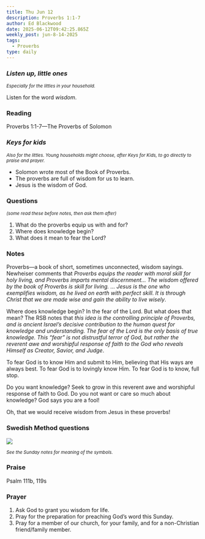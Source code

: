 ```yaml
---
title: Thu Jun 12
description: Proverbs 1:1-7
author: Ed Blackwood
date: 2025-06-12T09:42:25.865Z
weekly_post: jun-8-14-2025
tags:
  - Proverbs
type: daily
---
```

### *Listen up, little ones*

<div><small><i>Especially for the littles in your household.</i></small></div>

Listen for the word *wisdom*.

### Reading

Proverbs 1:1-7—The Proverbs of Solomon

### *Keys for kids*

<div><small><i>Also for the littles. Young households might choose, after Keys for Kids, to go directly to praise and prayer.</i></small></div>

* Solomon wrote most of the Book of Proverbs.
* The proverbs are full of wisdom for us to learn.
* Jesus is the wisdom of God.

### Questions

<div><small><i>(some read these before notes, then ask them after)</i></small></div>

1. What do the proverbs equip us with and for?
2. Where does knowledge begin?
3. What does it mean to fear the Lord?

### Notes

Proverbs—a book of short, sometimes unconnected, wisdom sayings. Newheiser comments that *Proverbs equips the reader with moral skill for holy living, and Proverbs imparts mental discernment… The wisdom offered by the book of Proverbs is skill for living. … Jesus is the one who exemplifies wisdom, as he lived on earth with perfect skill. It is through Christ that we are made wise and gain the ability to live wisely*. 

Where does knowledge begin? In the fear of the Lord. But what does that mean? The RSB notes that *this idea is the controlling principle of Proverbs, and is ancient Israel’s decisive contribution to the human quest for knowledge and understanding. The fear of the Lord is the only basis of true knowledge. This “fear” is not distrustful terror of God, but rather the reverent awe and worshipful response of faith to the God who reveals Himself as Creator, Savior, and Judge*.

To fear God is to know Him and submit to Him, believing that His ways are always best. To fear God is to lovingly know Him. To fear God is to know, full stop.

Do you want knowledge? Seek to grow in this reverent awe and worshipful response of faith to God. Do you not want or care so much about knowledge? God says you are a fool!

Oh, that we would receive wisdom from Jesus in these proverbs!

### Swedish Method questions

![](/static/img/family_worship_study_ed-swedish_questions.png)

<div><small><i>See the Sunday notes for meaning of the symbols.</i></small></div>

### Praise

Psalm 111b, 119s

### Prayer

1. Ask God to grant you wisdom for life.
2. Pray for the preparation for preaching God’s word this Sunday.
3. Pray for a member of our church, for your family, and for a non-Christian friend/family member.